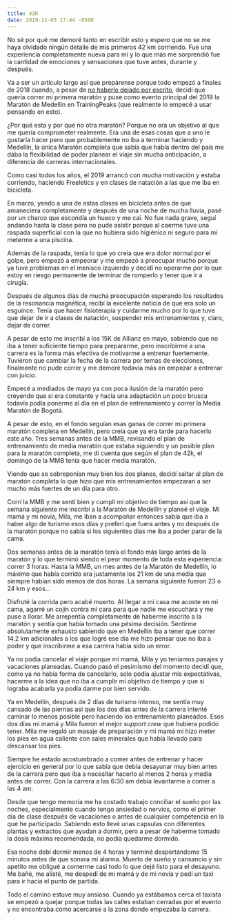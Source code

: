 ```yaml
---
title: 42K
date: 2019-11-03 17:44 -0500
---
```


No sé por qué me demoré tanto en escribir esto y espero que no se me haya olvidado ningún detalle de mis primeros 42 km corriendo. Fue una experiencia completamente nueva para mí y lo que más me sorprendió fue la cantidad de emociones y sensaciones que tuve antes, durante y después.

Va a ser un artículo largo así que prepárense porque todo empezó a finales de 2018 cuando, a pesar de [no haberlo dejado por escrito](/2018/), decidí que quería correr mi primera maratón y puse como evento principal del 2019 la Maratón de Medellín en TrainingPeaks (que realmente lo empecé a usar pensando en esto).

¿Por qué esta y por qué no otra maratón? Porque no era un objetivo al que me quería comprometer realmente. Era una de esas cosas que a uno le gustaría hacer pero que probablemente no iba a terminar haciendo y Medellín, la única Maratón completa que sabía que había dentro del país me daba la flexibilidad de poder planear el viaje sin mucha anticipación, a diferencia de carreras internacionales.

Como casi todos los años, el 2019 arrancó con mucha motivación y estaba corriendo, haciendo Freeletics y en clases de natación a las que me iba en bicicleta.

En marzo, yendo a una de estas clases en bicicleta antes de que amaneciera completamente y después de una noche de mucha lluvia, pasé por un charco que escondía un hueco y me caí. No fue nada grave, seguí andando hasta la clase pero no pude asistir porque al caerme tuve una raspada superficial con la que no hubiera sido higiénico ni seguro para mí meterme a una piscina.

Además de la raspada, tenía lo que yo creía que era dolor normal por el golpe, pero empezó a empeorar y me empezó a preocupar mucho porque ya tuve problemas en el menisco izquierdo y decidí no operarme por lo que estoy en riesgo permanente de terminar de romperlo y tener que ir a cirugía.

Después de algunos días de mucha preocupación esperando los resultados de la resonancia magnética, recibí la excelente noticia de que era solo un esguince. Tenía que hacer fisioterapia y cuidarme mucho por lo que tuve que dejar de ir a clases de natación, suspender mis entrenamientos y, claro, dejar de correr.

A pesar de esto me inscribí a los 15K de Allianz en mayo, sabiendo que no iba a tener suficiente tiempo para prepararme, pero inscribirme a una carrera es la forma más efectiva de motivarme a entrenar fuertemente. Tuvieron que cambiar la fecha de la carrera por temas de elecciones, finalmente no pude correr y me demoré todavía más en empezar a entrenar con juicio.

Empecé a mediados de mayo ya con poca ilusión de la maratón pero creyendo que si era constante y hacía una adaptación un poco brusca todavía podía ponerme al día en el plan de entrenamiento y correr la Media Maratón de Bogotá.

A pesar de esto, en el fondo seguían esas ganas de correr mi primera maratón completa en Medellín, pero creía que ya era tarde para hacerlo este año. Tres semanas antes de la MMB, revisando el plan de entrenamiento de media maratón que estaba siguiendo y un posible plan para la maratón completa, me di cuenta que según el plan de 42k, el domingo de la MMB tenía que hacer media maratón.

Viendo que se sobreponían muy bien los dos planes, decidí saltar al plan de maratón completa lo que hizo que mis entrenamientos empezaran a ser mucho más fuertes de un día para otro.

Corrí la MMB y me sentí bien y cumplí mi objetivo de tiempo así que la semana siguiente me inscribí a la Maratón de Medellín y planeé el viaje. Mi mamá y mi novia, Mila, me iban a acompañar entonces sabía que iba a haber algo de turismo esos días y preferí que fuera antes y no después de la maratón porque no sabía si los siguientes días me iba a poder parar de la cama.

Dos semanas antes de la maratón tenía el fondo más largo antes de la maratón y lo que terminó siendo el peor momento de toda esta experiencia: correr 3 horas. Hasta la MMB, un mes antes de la Maratón de Medellín, lo máximo que había corrido era justamente los 21 km de una media que siempre habían sido menos de dos horas. La semana siguiente fueron 23 o 24 km y esos…

Disfruté la corrida pero acabé muerto. Al llegar a mi casa me acoste en mi cama, agarré un cojín contra mi cara para que nadie me escuchara y me puse a llorar. Me arrepentía completamente de haberme inscrito a la maratón y sentía que había tomado una pésima decisión. Sentirme absolutamente exhausto sabiendo que en Medellín iba a tener que correr 14.2 km adicionales a los que logré ese día me hizo pensar que no iba a poder y que inscribirme a esa carrera había sido un error.

Ya no podía cancelar el viaje porque mi mamá, Mila y yo teníamos pasajes y vacaciones planeadas. Cuando pasó el pesimismo del momento decidí que, como ya no había forma de cancelarlo, solo podía ajustar mis expectativas, hacerme a la idea que no iba a cumplir mi objetivo de tiempo y que si lograba acabarla ya podía darme por bien servido.

Ya en Medellín, después de 2 días de turismo intenso, me sentía muy cansado de las piernas así que los dos días antes de la carrera intenté caminar lo menos posible pero haciendo los entrenamiento planeados. Esos dos días mi mamá y Mila fueron el mejor *support crew* que hubiera podido tener. Mila me regaló un masaje de preparación y mi mamá mi hizo meter los pies en agua caliente con sales minerales que había llevado para descansar los pies.

Siempre he estado acostumbrado a comer antes de entrenar y hacer ejercicio en general por lo que sabía que debía desayunar muy bien antes de la carrera pero que iba a necesitar hacerlo al menos 2 horas y media antes de correr. Con la carrera a las 6:30 am debía levantarme a comer a las 4 am.

Desde que tengo memoria me ha costado trabajo conciliar el sueño por las noches, especialmente cuando tengo ansiedad o nervios, como el primer día de clase después de vacaciones o antes de cualquier competencia en la que he participado. Sabiendo esto llevé unas capsulas con diferentes plantas y extractos que ayudan a dormir, pero a pesar de haberme tomado la dosis máxima recomendada, no podía quedarme dormido.

Esa noche debí dormir menos de 4 horas y terminé despertándome 15 minutos antes de que sonara mi alarma. Muerto de sueño y cansancio y sin apetito me obligué a comerme casi todo lo que dejé listo para el desayuno. Me bañé, me alisté, me despedí de mi mamá y de mi novia y pedí un taxi para ir hacia el punto de partida.

Todo el camino estuve muy ansioso. Cuando ya estábamos cerca el taxista se empezó a quejar porque todas las calles estaban cerradas por el evento y no encontraba cómo acercarse a la zona donde empezaba la carrera.